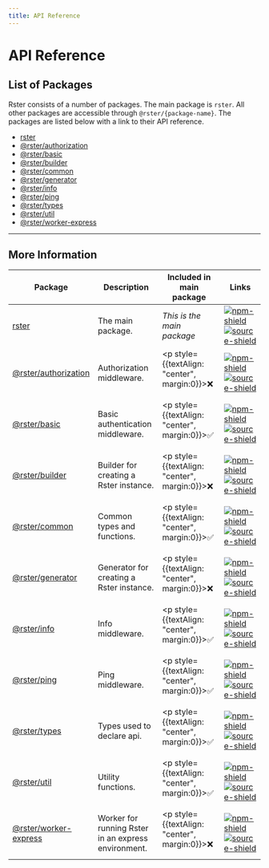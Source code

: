 ```yaml
---
title: API Reference
---
```


# API Reference

## List of Packages

Rster consists of a number of packages. The main package is `rster`. All other packages are accessible through `@rster/{package-name}`. The packages are listed below with a link to their API reference.

- [rster](rster)
- [@rster/authorization](authorization)
- [@rster/basic](basic)
- [@rster/builder](builder)
- [@rster/common](common)
- [@rster/generator](generator)
- [@rster/info](info)
- [@rster/ping](ping)
- [@rster/types](types)
- [@rster/util](util)
- [@rster/worker-express](worker-express)

---

## More Information

| Package                                 | Description                                         | Included in main package                          | Links                                                                                                                                                                                 |
| --------------------------------------- | --------------------------------------------------- | ------------------------------------------------- | ------------------------------------------------------------------------------------------------------------------------------------------------------------------------------------- |
| [rster](rster)                          | The main package.                                   | _This is the main package_                        | [![npm-shield][npm-badge]](https://www.npmjs.com/package/rster) [![source-shield][source-badge]](https://github.com/nsc-de/rster/tree/master/packages/rster)                          |
| [@rster/authorization](authorization)   | Authorization middleware.                           | <p style={{textAlign: "center", margin:0}}>❌</p> | [![npm-shield][npm-badge]](https://www.npmjs.com/package/@rster/authorization) [![source-shield][source-badge]](https://github.com/nsc-de/rster/tree/master/packages/authorization)   |
| [@rster/basic](basic)                   | Basic authentication middleware.                    | <p style={{textAlign: "center", margin:0}}>✅</p> | [![npm-shield][npm-badge]](https://www.npmjs.com/package/@rster/basic) [![source-shield][source-badge]](https://github.com/nsc-de/rster/tree/master/packages/basic)                   |
| [@rster/builder](builder)               | Builder for creating a Rster instance.              | <p style={{textAlign: "center", margin:0}}>❌</p> | [![npm-shield][npm-badge]](https://www.npmjs.com/package/@rster/builder) [![source-shield][source-badge]](https://github.com/nsc-de/rster/tree/master/packages/builder)               |
| [@rster/common](common)                 | Common types and functions.                         | <p style={{textAlign: "center", margin:0}}>✅</p> | [![npm-shield][npm-badge]](https://www.npmjs.com/package/@rster/common) [![source-shield][source-badge]](https://github.com/nsc-de/rster/tree/master/packages/common)                 |
| [@rster/generator](generator)           | Generator for creating a Rster instance.            | <p style={{textAlign: "center", margin:0}}>❌</p> | [![npm-shield][npm-badge]](https://www.npmjs.com/package/@rster/generator) [![source-shield][source-badge]](https://github.com/nsc-de/rster/tree/master/packages/generator)           |
| [@rster/info](info)                     | Info middleware.                                    | <p style={{textAlign: "center", margin:0}}>✅</p> | [![npm-shield][npm-badge]](https://www.npmjs.com/package/@rster/info) [![source-shield][source-badge]](https://github.com/nsc-de/rster/tree/master/packages/info)                     |
| [@rster/ping](ping)                     | Ping middleware.                                    | <p style={{textAlign: "center", margin:0}}>✅</p> | [![npm-shield][npm-badge]](https://www.npmjs.com/package/@rster/ping) [![source-shield][source-badge]](https://github.com/nsc-de/rster/tree/master/packages/ping)                     |
| [@rster/types](types)                   | Types used to declare api.                          | <p style={{textAlign: "center", margin:0}}>✅</p> | [![npm-shield][npm-badge]](https://www.npmjs.com/package/@rster/types) [![source-shield][source-badge]](https://github.com/nsc-de/rster/tree/master/packages/types)                   |
| [@rster/util](util)                     | Utility functions.                                  | <p style={{textAlign: "center", margin:0}}>✅</p> | [![npm-shield][npm-badge]](https://www.npmjs.com/package/@rster/util) [![source-shield][source-badge]](https://github.com/nsc-de/rster/tree/master/packages/util)                     |
| [@rster/worker-express](worker-express) | Worker for running Rster in an express environment. | <p style={{textAlign: "center", margin:0}}>❌</p> | [![npm-shield][npm-badge]](https://www.npmjs.com/package/@rster/worker-express) [![source-shield][source-badge]](https://github.com/nsc-de/rster/tree/master/packages/worker-express) |

[source-badge]: https://img.shields.io/badge/source-black?style=flat-square&logo=github
[npm-badge]: https://img.shields.io/badge/npm-red?style=flat-square&logo=npm
